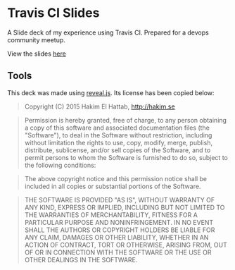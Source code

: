 # Travis CI Slides

A Slide deck of my experience using Travis CI. Prepared for a devops
community meetup.

View the slides [here](https://jonstacks13.github.io/travis-ci-slides)

## Tools

This deck was made using [reveal.js](https://github.com/hakimel/reveal.js).
Its license has been copied below:

> Copyright (C) 2015 Hakim El Hattab, http://hakim.se

> Permission is hereby granted, free of charge, to any person obtaining a copy
> of this software and associated documentation files (the "Software"), to deal
> in the Software without restriction, including without limitation the rights
> to use, copy, modify, merge, publish, distribute, sublicense, and/or sell
> copies of the Software, and to permit persons to whom the Software is
> furnished to do so, subject to the following conditions:

> The above copyright notice and this permission notice shall be included in
> all copies or substantial portions of the Software.

> THE SOFTWARE IS PROVIDED "AS IS", WITHOUT WARRANTY OF ANY KIND, EXPRESS OR
> IMPLIED, INCLUDING BUT NOT LIMITED TO THE WARRANTIES OF MERCHANTABILITY,
> FITNESS FOR A PARTICULAR PURPOSE AND NONINFRINGEMENT. IN NO EVENT SHALL THE
> AUTHORS OR COPYRIGHT HOLDERS BE LIABLE FOR ANY CLAIM, DAMAGES OR OTHER
> LIABILITY, WHETHER IN AN ACTION OF CONTRACT, TORT OR OTHERWISE, ARISING FROM,
> OUT OF OR IN CONNECTION WITH THE SOFTWARE OR THE USE OR OTHER DEALINGS IN
> THE SOFTWARE.
